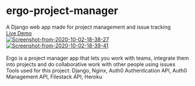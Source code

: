 # ergo-project-manager
A Django web app made for project management and issue tracking
<br /><a href="ergomanager.herokuapp.com/">Live Demo</a><br />
<a href="ergomanager.herokuapp.com/"><img src="https://i.ibb.co/L1h9rz3/Screenshot-from-2020-10-02-18-38-27.png" alt="Screenshot-from-2020-10-02-18-38-27" border="0"></a><br />
<a href="ergomanager.herokuapp.com/"><img src="https://i.ibb.co/BPH6j08/Screenshot-from-2020-10-02-18-39-41.png" alt="Screenshot-from-2020-10-02-18-39-41" border="0"></a><br /><br />
Ergo is a project manager app that lets you work with teams, integrate them into projects and do collaborative
work with other people using issues
<br />
Tools used for this project: Django, Nginx, Auth0 Authentication API, Auth0 Management API, Filestack API, Heroku
